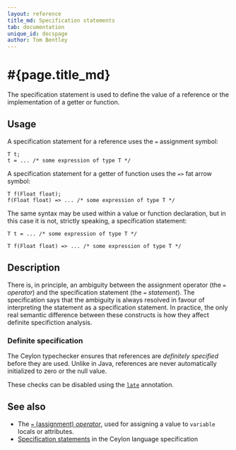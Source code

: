 ```yaml
---
layout: reference
title_md: Specification statements
tab: documentation
unique_id: docspage
author: Tom Bentley
---
```


# #{page.title_md}

The specification statement is used to define the value of a reference 
or the implementation of a getter or function.

## Usage 

A specification statement for a reference uses the `=` assignment symbol:

<!-- check:none -->
<!-- try: -->
    T t;
    t = ... /* some expression of type T */

A specification statement for a getter of function uses the `=>` fat 
arrow symbol:

<!-- check:none -->
<!-- try: -->
    T f(Float float);
    f(Float float) => ... /* some expression of type T */

The same syntax may be used within a value or function declaration, but
in this case it is not, strictly speaking, a specification statement:

<!-- check:none -->
<!-- try: -->
    T t = ... /* some expression of type T */

<!-- check:none -->
<!-- try: -->
    T f(Float float) => ... /* some expression of type T */

## Description

There is, in principle, an ambiguity between the assignment operator 
(the `=` *operator*) and the specification statement (the `=` *statement*). 
The specification says that the ambiguity is always resolved in favour of
interpreting the statement as a specification statement. In practice, the
only real semantic difference between these constructs is how they affect
definite specifiction analysis.

### Definite specification

The Ceylon typechecker ensures that references are *definitely specified*
before they are used. Unlike in Java, references are never automatically
initialized to zero or the null value.

These checks can be disabled using the [`late`](../../annotation/late/)
annotation.

## See also

* The [`=` (assignment) *operator*](../../operator/assign/), used for 
  assigning a value to `variable` locals or attributes.
* [Specification statements](#{site.urls.spec_current}#specificationstatements) 
  in the Ceylon language specification
  